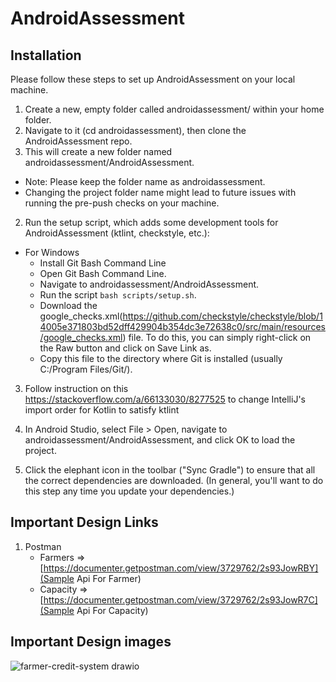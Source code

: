 ﻿# AndroidAssessment

## Installation

Please follow these steps to set up AndroidAssessment on your local machine.
1. Create a new, empty folder called androidassessment/ within your home folder. 
2. Navigate to it (cd androidassessment), then clone the AndroidAssessment repo. 
3. This will create a new folder named androidassessment/AndroidAssessment.

- Note: Please keep the folder name as androidassessment.
- Changing the project folder name might lead to future issues with running the pre-push checks on your machine.

2. Run the setup script, which adds some development tools for AndroidAssessment (ktlint, checkstyle, etc.):
-  For Windows
    - Install Git Bash Command Line
    - Open Git Bash Command Line.
    - Navigate to androidassessment/AndroidAssessment.
    - Run the script ``` bash scripts/setup.sh ```.
    - Download the google_checks.xml(https://github.com/checkstyle/checkstyle/blob/14005e371803bd52dff429904b354dc3e72638c0/src/main/resources/google_checks.xml) file. To do this, you can simply right-click on the Raw button and click on Save Link as.
    - Copy this file to the directory where Git is installed (usually C:/Program Files/Git/).

3. Follow instruction on this https://stackoverflow.com/a/66133030/8277525 to change IntelliJ's import order for Kotlin to satisfy ktlint

4. In Android Studio, select File > Open, navigate to androidassessment/AndroidAssessment, and click OK to load the project.

5. Click the elephant icon in the toolbar ("Sync Gradle") to ensure that all the correct dependencies are downloaded. (In general, you'll want to do this step any time you update your dependencies.)

## Important Design Links
1. Postman
   - Farmers => [https://documenter.getpostman.com/view/3729762/2s93JowRBY](Sample Api For Farmer)
   - Capacity =>[https://documenter.getpostman.com/view/3729762/2s93JowR7C](Sample Api For Capacity)
   
## Important Design images
![farmer-credit-system drawio](https://user-images.githubusercontent.com/28810111/223129269-7239d139-64f0-4862-bd1e-7d5a6516848f.svg)
